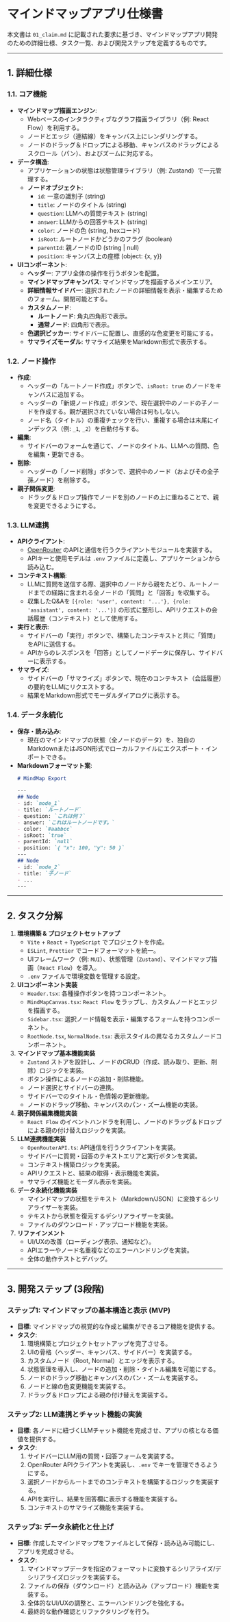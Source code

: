 # マインドマップアプリ仕様書

本文書は `01_claim.md` に記載された要求に基づき、マインドマップアプリ開発のための詳細仕様、タスク一覧、および開発ステップを定義するものです。

---

## 1. 詳細仕様

### 1.1. コア機能

- **マインドマップ描画エンジン**:
    - Webベースのインタラクティブなグラフ描画ライブラリ（例: React Flow）を利用する。
    - ノードとエッジ（連結線）をキャンバス上にレンダリングする。
    - ノードのドラッグ＆ドロップによる移動、キャンバスのドラッグによるスクロール（パン）、およびズームに対応する。
- **データ構造**:
    - アプリケーションの状態は状態管理ライブラリ（例: Zustand）で一元管理する。
    - **ノードオブジェクト**:
        - `id`: 一意の識別子 (string)
        - `title`: ノードのタイトル (string)
        - `question`: LLMへの質問テキスト (string)
        - `answer`: LLMからの回答テキスト (string)
        - `color`: ノードの色 (string, hexコード)
        - `isRoot`: ルートノードかどうかのフラグ (boolean)
        - `parentId`: 親ノードのID (string | null)
        - `position`: キャンバス上の座標 (object: {x, y})
- **UIコンポーネント**:
    - **ヘッダー**: アプリ全体の操作を行うボタンを配置。
    - **マインドマップキャンバス**: マインドマップを描画するメインエリア。
    - **詳細情報サイドバー**: 選択されたノードの詳細情報を表示・編集するためのフォーム。開閉可能とする。
    - **カスタムノード**:
        - **ルートノード**: 角丸四角形で表示。
        - **通常ノード**: 四角形で表示。
    - **色選択ピッカー**: サイドバーに配置し、直感的な色変更を可能にする。
    - **サマライズモーダル**: サマライズ結果をMarkdown形式で表示する。

### 1.2. ノード操作

- **作成**:
    - ヘッダーの「ルートノード作成」ボタンで、`isRoot: true` のノードをキャンバスに追加する。
    - ヘッダーの「新規ノード作成」ボタンで、現在選択中のノードの子ノードを作成する。親が選択されていない場合は何もしない。
    - ノード名（タイトル）の重複チェックを行い、重複する場合は末尾にインデックス（例: `_1`, `_2`）を自動付与する。
- **編集**:
    - サイドバーのフォームを通じて、ノードのタイトル、LLMへの質問、色を編集・更新できる。
- **削除**:
    - ヘッダーの「ノード削除」ボタンで、選択中のノード（およびその全子孫ノード）を削除する。
- **親子関係変更**:
    - ドラッグ＆ドロップ操作でノードを別のノードの上に重ねることで、親を変更できるようにする。

### 1.3. LLM連携

- **APIクライアント**:
    - [OpenRouter](https://openrouter.ai/) のAPIと通信を行うクライアントモジュールを実装する。
    - APIキーと使用モデルは `.env` ファイルに定義し、アプリケーションから読み込む。
- **コンテキスト構築**:
    - LLMに質問を送信する際、選択中のノードから親をたどり、ルートノードまでの経路に含まれる全ノードの「質問」と「回答」を収集する。
    - 収集したQ&Aを `[{role: 'user', content: '...'}, {role: 'assistant', content: '...'}]` の形式に整形し、APIリクエストの会話履歴（コンテキスト）として使用する。
- **実行と表示**:
    - サイドバーの「実行」ボタンで、構築したコンテキストと共に「質問」をAPIに送信する。
    - APIからのレスポンスを「回答」としてノードデータに保存し、サイドバーに表示する。
- **サマライズ**:
    - サイドバーの「サマライズ」ボタンで、現在のコンテキスト（会話履歴）の要約をLLMにリクエストする。
    - 結果をMarkdown形式でモーダルダイアログに表示する。

### 1.4. データ永続化

- **保存・読み込み**:
    - 現在のマインドマップの状態（全ノードのデータ）を、独自のMarkdownまたはJSON形式でローカルファイルにエクスポート・インポートできる。
- **Markdownフォーマット案**:
    ```markdown
    # MindMap Export

    ---
    ## Node
    - id: `node_1`
    - title: `ルートノード`
    - question: `これは何？`
    - answer: `これはルートノードです。`
    - color: `#aabbcc`
    - isRoot: `true`
    - parentId: `null`
    - position: `{ "x": 100, "y": 50 }`
    ---
    ## Node
    - id: `node_2`
    - title: `子ノード`
    - ...
    ---
    ```

---

## 2. タスク分解

1.  **環境構築 & プロジェクトセットアップ**
    - `Vite` + `React` + `TypeScript` でプロジェクトを作成。
    - `ESLint`, `Prettier` でコードフォーマットを統一。
    - UIフレームワーク（例: `MUI`）、状態管理（`Zustand`）、マインドマップ描画（`React Flow`）を導入。
    - `.env` ファイルで環境変数を管理する設定。
2.  **UIコンポーネント実装**
    - `Header.tsx`: 各種操作ボタンを持つコンポーネント。
    - `MindMapCanvas.tsx`: `React Flow` をラップし、カスタムノードとエッジを描画する。
    - `Sidebar.tsx`: 選択ノード情報を表示・編集するフォームを持つコンポーネント。
    - `RootNode.tsx`, `NormalNode.tsx`: 表示スタイルの異なるカスタムノードコンポーネント。
3.  **マインドマップ基本機能実装**
    - `Zustand` ストアを設計し、ノードのCRUD（作成、読み取り、更新、削除）ロジックを実装。
    - ボタン操作によるノードの追加・削除機能。
    - ノード選択とサイドバーの連携。
    - サイドバーでのタイトル・色情報の更新機能。
    - ノードのドラッグ移動、キャンバスのパン・ズーム機能の実装。
4.  **親子関係編集機能実装**
    - `React Flow` のイベントハンドラを利用し、ノードのドラッグ＆ドロップによる親の付け替えロジックを実装。
5.  **LLM連携機能実装**
    - `OpenRouterAPI.ts`: API通信を行うクライアントを実装。
    - サイドバーに質問・回答のテキストエリアと実行ボタンを実装。
    - コンテキスト構築ロジックを実装。
    - APIリクエストと、結果の取得・表示機能を実装。
    - サマライズ機能とモーダル表示を実装。
6.  **データ永続化機能実装**
    - マインドマップの状態をテキスト（Markdown/JSON）に変換するシリアライザーを実装。
    - テキストから状態を復元するデシリアライザーを実装。
    - ファイルのダウンロード・アップロード機能を実装。
7.  **リファインメント**
    - UI/UXの改善（ローディング表示、通知など）。
    - APIエラーやノード名重複などのエラーハンドリングを実装。
    - 全体の動作テストとデバッグ。

---

## 3. 開発ステップ (3段階)

### ステップ1: マインドマップの基本構造と表示 (MVP)

- **目標**: マインドマップの視覚的な作成と編集ができるコア機能を提供する。
- **タスク**:
    1.  環境構築とプロジェクトセットアップを完了させる。
    2.  UIの骨格（ヘッダー、キャンバス、サイドバー）を実装する。
    3.  カスタムノード（Root, Normal）とエッジを表示する。
    4.  状態管理を導入し、ノードの追加・削除・タイトル編集を可能にする。
    5.  ノードのドラッグ移動とキャンバスのパン・ズームを実装する。
    6.  ノードと線の色変更機能を実装する。
    7.  ドラッグ＆ドロップによる親の付け替えを実装する。

### ステップ2: LLM連携とチャット機能の実装

- **目標**: 各ノードに紐づくLLMチャット機能を完成させ、アプリの核となる価値を提供する。
- **タスク**:
    1.  サイドバーにLLM用の質問・回答フォームを実装する。
    2.  OpenRouter APIクライアントを実装し、`.env` でキーを管理できるようにする。
    3.  選択ノードからルートまでのコンテキストを構築するロジックを実装する。
    4.  APIを実行し、結果を回答欄に表示する機能を実装する。
    5.  コンテキストのサマライズ機能を実装する。

### ステップ3: データ永続化と仕上げ

- **目標**: 作成したマインドマップをファイルとして保存・読み込み可能にし、アプリを完成させる。
- **タスク**:
    1.  マインドマップデータを指定のフォーマットに変換するシリアライズ/デシリアライズロジックを実装する。
    2.  ファイルの保存（ダウンロード）と読み込み（アップロード）機能を実装する。
    3.  全体的なUI/UXの調整と、エラーハンドリングを強化する。
    4.  最終的な動作確認とリファクタリングを行う。


